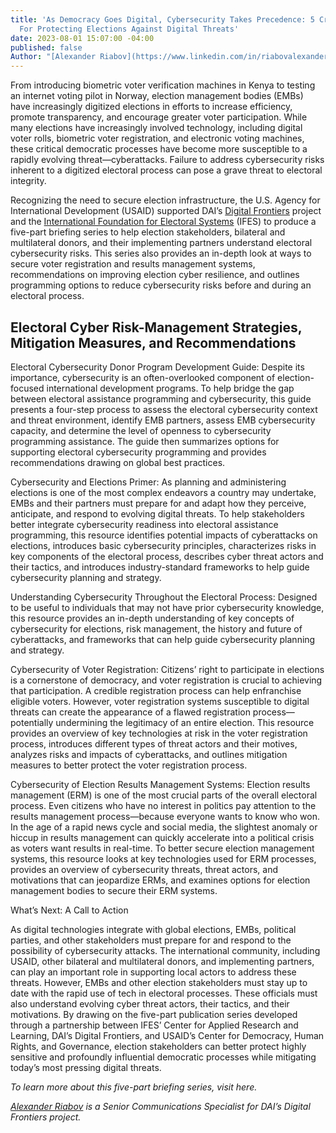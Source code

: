 ```yaml
---
title: 'As Democracy Goes Digital, Cybersecurity Takes Precedence: 5 Critical Resources
  For Protecting Elections Against Digital Threats'
date: 2023-08-01 15:07:00 -04:00
published: false
Author: "[Alexander Riabov](https://www.linkedin.com/in/riabovalexander/)"
---
```


From introducing biometric voter verification machines in Kenya to testing an internet voting pilot in Norway, election management bodies (EMBs) have increasingly digitized elections in efforts to increase efficiency, promote transparency, and encourage greater voter participation. While many elections have increasingly involved technology, including digital voter rolls, biometric voter registration, and electronic voting machines, these critical democratic processes have become more susceptible to a rapidly evolving threat—cyberattacks. Failure to address cybersecurity risks inherent to a digitized electoral process can pose a grave threat to electoral integrity. 

Recognizing the need to secure election infrastructure, the U.S. Agency for International Development (USAID) supported DAI’s [Digital Frontiers](https://www.dai.com/our-work/projects/worldwide-digital-frontiers-df) project and the [International Foundation for Electoral Systems](https://www.ifes.org/) (IFES) to produce a five-part briefing series to help election stakeholders, bilateral and multilateral donors, and their implementing partners understand electoral cybersecurity risks. This series also provides an in-depth look at ways to secure voter registration and results management systems, recommendations on improving election cyber resilience, and outlines programming options to reduce cybersecurity risks before and during an electoral process. 

## Electoral Cyber Risk-Management Strategies, Mitigation Measures, and Recommendations

Electoral Cybersecurity Donor Program Development Guide: Despite its importance, cybersecurity is an often-overlooked component of election-focused international development programs. To help bridge the gap between electoral assistance programming and cybersecurity, this guide presents a four-step process to assess the electoral cybersecurity context and threat environment, identify EMB partners, assess EMB cybersecurity capacity, and determine the level of openness to cybersecurity programming assistance. The guide then summarizes options for supporting electoral cybersecurity programming and provides recommendations drawing on global best practices.

Cybersecurity and Elections Primer: As planning and administering elections is one of the most complex endeavors a country may undertake, EMBs and their partners must prepare for and adapt how they perceive, anticipate, and respond to evolving digital threats. To help stakeholders better integrate cybersecurity readiness into electoral assistance programming, this resource identifies potential impacts of cyberattacks on elections, introduces basic cybersecurity principles, characterizes risks in key components of the electoral process, describes cyber threat actors and their tactics, and introduces industry-standard frameworks to help guide cybersecurity planning and strategy. 

Understanding Cybersecurity Throughout the Electoral Process: Designed to be useful to individuals that may not have prior cybersecurity knowledge, this resource provides an in-depth understanding of key concepts of cybersecurity for elections, risk management, the history and future of cyberattacks, and frameworks that can help guide cybersecurity planning and strategy.

Cybersecurity of Voter Registration: Citizens’ right to participate in elections is a cornerstone of democracy, and voter registration is crucial to achieving that participation. A credible registration process can help enfranchise eligible voters. However, voter registration systems susceptible to digital threats can create the appearance of a flawed registration process—potentially undermining the legitimacy of an entire election. This resource provides an overview of key technologies at risk in the voter registration process, introduces different types of threat actors and their motives, analyzes risks and impacts of cyberattacks, and outlines mitigation measures to better protect the voter registration process. 


Cybersecurity of Election Results Management Systems: Election results management (ERM) is one of the most crucial parts of the overall electoral process. Even citizens who have no interest in politics pay attention to the results management process—because everyone wants to know who won. In the age of a rapid news cycle and social media, the slightest anomaly or hiccup in results management can quickly accelerate into a political crisis as voters want results in real-time. To better secure election management systems, this resource looks at key technologies used for ERM processes, provides an overview of cybersecurity threats, threat actors, and motivations that can jeopardize ERMs, and examines options for election management bodies to secure their ERM systems. 

What’s Next: A Call to Action 

As digital technologies integrate with global elections, EMBs, political parties, and other stakeholders must prepare for and respond to the possibility of cybersecurity attacks. The international community, including USAID, other bilateral and multilateral donors, and implementing partners, can play an important role in supporting local actors to address these threats. However, EMBs and other election stakeholders must stay up to date with the rapid use of tech in electoral processes. These officials must also understand evolving cyber threat actors, their tactics, and their motivations. By drawing on the five-part publication series developed through a partnership between IFES’ Center for Applied Research and Learning, DAI’s Digital Frontiers, and USAID’s Center for Democracy, Human Rights, and Governance, election stakeholders can better protect highly sensitive and profoundly influential democratic processes while mitigating today’s most pressing digital threats. 

*To learn more about this five-part briefing series, visit here.*

*[Alexander Riabov](https://www.linkedin.com/in/riabovalexander/) is a Senior Communications Specialist for DAI’s Digital Frontiers project.*